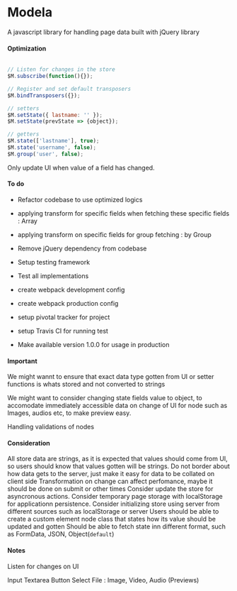 # Modela
A javascript library for handling page data built with jQuery library


#### Optimization

```javascript

// Listen for changes in the store
$M.subscribe(function(){});

// Register and set default transposers
$M.bindTransposers({});

// setters
$M.setState({ lastname: '' });
$M.setState(prevState => {object});

// getters
$M.state(['lastname'], true);
$M.state('username', false);
$M.group('user', false);

```

Only update UI when value of a field has changed.

#### To do

- Refactor codebase to use optimized logics

- applying transform for specific fields when fetching these specific fields : Array
- applying transform on specific fields for group fetching : by Group

- Remove jQuery dependency from codebase

- Setup testing framework
- Test all implementations

- create webpack development config
- create webpack production config

- setup pivotal tracker for project
- setup Travis CI for running test

- Make available version 1.0.0 for usage in production

#### Important

We might wannt to ensure that exact data type gotten from UI or setter functions is whats stored and not converted to strings

We might want to consider changing state fields value to object, to accomodate immediately accessible data on change of UI for node such as Images, audios etc, to make preview easy.

Handling validations of nodes

#### Consideration

All store data are strings, as it is expected that values should come from UI, so users should know that values gotten will be strings.
Do not border about how data gets to the server, just make it easy for data to be collated on client side
Transformation on change can affect perfomance, maybe it should be done on submit or other times
Consider update the store for asyncronous actions.
Consider temporary page storage with localStorage for applicationn persistence.
Consider initializing store using server from different sources such as localStorage or server
Users should be able to create a custom element node class that states how its value should be updated and gotten
Should be able to fetch state inn different format, such as FormData, JSON, Object(`default`)


#### Notes

Listen for changes on UI

Input
Textarea
Button
Select
File : Image, Video, Audio (Previews)
